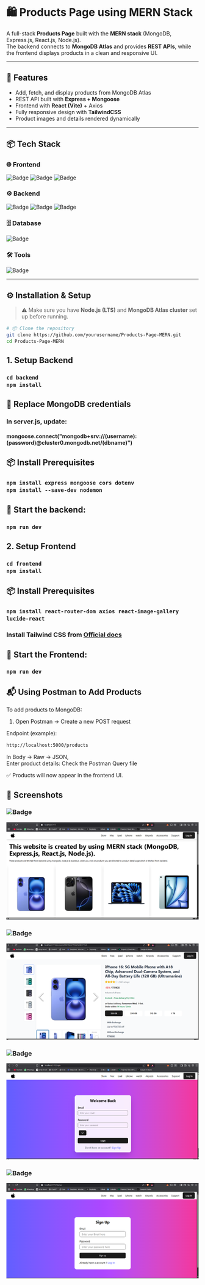 # 🛍️ Products Page using MERN Stack  

A full-stack **Products Page** built with the **MERN stack** (MongoDB, Express.js, React.js, Node.js).  
The backend connects to **MongoDB Atlas** and provides **REST APIs**, while the frontend displays products in a clean and responsive UI.  

---

## 🚀 Features  
- Add, fetch, and display products from MongoDB Atlas  
- REST API built with **Express + Mongoose**  
- Frontend with **React (Vite)** + Axios  
- Fully responsive design with **TailwindCSS**  
- Product images and details rendered dynamically  

---

## 📦 Tech Stack  

### 🌐 Frontend  
![Badge](https://img.shields.io/badge/React-20232A?style=for-the-badge&logo=react&logoColor=61DAFB) 
![Badge](https://img.shields.io/badge/Axios-5A29E4?style=for-the-badge&logo=axios&logoColor=white) 
![Badge](https://img.shields.io/badge/TailwindCSS-38B2AC?style=for-the-badge&logo=tailwind-css&logoColor=white)  

### ⚙️ Backend  
![Badge](https://img.shields.io/badge/Node.js-339933?style=for-the-badge&logo=node.js&logoColor=white) 
![Badge](https://img.shields.io/badge/Express.js-000000?style=for-the-badge&logo=express&logoColor=white) 
![Badge](https://img.shields.io/badge/Mongoose-880000?style=for-the-badge&logo=mongoose&logoColor=white)  

### 🗄️ Database  
![Badge](https://img.shields.io/badge/MongoDB%20Atlas-47A248?style=for-the-badge&logo=mongodb&logoColor=white)  

### 🛠️ Tools  
![Badge](https://img.shields.io/badge/Postman-FF6C37?style=for-the-badge&logo=postman&logoColor=white)  

---

## ⚙️ Installation & Setup  

> ⚠️ Make sure you have **Node.js (LTS)** and **MongoDB Atlas cluster** set up before running.  

```bash
# 📦 Clone the repository
git clone https://github.com/yourusername/Products-Page-MERN.git
cd Products-Page-MERN
```


## 1. Setup Backend
<h3>

    cd backend 
    npm install

</h3>
 <h2> 🔹 Replace MongoDB credentials</h2>
<h3>In server.js, update: <br/></h3>
<h4>mongoose.connect("mongodb+srv://(username):(password)@cluster0.mongodb.net/(dbname)")  </h4> 

<h2>📦 Install Prerequisites</h2>
<h3>

    npm install express mongoose cors dotenv
    npm install --save-dev nodemon  
    
</h3>
<h2> 🚀 Start the backend: </h2>
<h3>

    npm run dev

</h3>
<h2>2. Setup Frontend</h2>
<h3>

    cd frontend 
    npm install

</h3>
<h2>📦 Install Prerequisites</h2>
<h3>

    npm install react-router-dom axios react-image-gallery lucide-react

</h3>
    
<h3>Install Tailwind CSS from <a href="https://tailwindcss.com/docs/installation/using-vite">Official docs </a>
</h3>

<h2>🚀 Start the Frontend: </h2>
<h3>
    
    npm run dev

</h3>

<h2>📬 Using Postman to Add Products</h2>

To add products to MongoDB:

1. Open Postman → Create a new POST request

Endpoint (example):
```bash
http://localhost:5000/products
```

In Body → Raw → JSON, <br/>
Enter product details:
Check the Postman Query file
</h3>

✅ Products will now appear in the frontend UI.

## 📸 Screenshots  

### ![Badge](https://img.shields.io/badge/Homepage-lightblue?style=for-the-badge)
![Homepage Screenshot](./screenshots/homepage.png)  

### ![Badge](https://img.shields.io/badge/Products-Page-green?style=for-the-badge)
![Products Page Screenshot](./screenshots/productspage.png)  

### ![Badge](https://img.shields.io/badge/Login-Page-orange?style=for-the-badge)
![Login Page Screenshot](./screenshots/login.png)  

### ![Badge](https://img.shields.io/badge/Signup-Page-purple?style=for-the-badge)
![Signup Page Screenshot](./screenshots/signup.png)  

